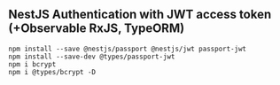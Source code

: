 ## NestJS Authentication with JWT access token (+Observable RxJS, TypeORM)

```
npm install --save @nestjs/passport @nestjs/jwt passport-jwt
npm install --save-dev @types/passport-jwt
npm i bcrypt
npm i @types/bcrypt -D
```